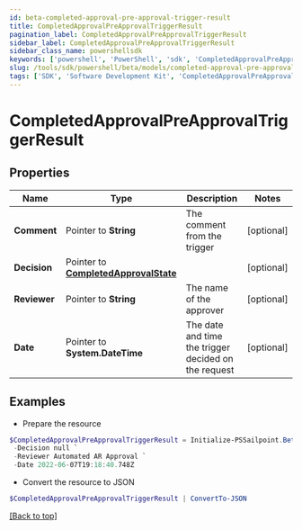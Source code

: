 ```yaml
---
id: beta-completed-approval-pre-approval-trigger-result
title: CompletedApprovalPreApprovalTriggerResult
pagination_label: CompletedApprovalPreApprovalTriggerResult
sidebar_label: CompletedApprovalPreApprovalTriggerResult
sidebar_class_name: powershellsdk
keywords: ['powershell', 'PowerShell', 'sdk', 'CompletedApprovalPreApprovalTriggerResult'] 
slug: /tools/sdk/powershell/beta/models/completed-approval-pre-approval-trigger-result
tags: ['SDK', 'Software Development Kit', 'CompletedApprovalPreApprovalTriggerResult']
---
```



# CompletedApprovalPreApprovalTriggerResult

## Properties

Name | Type | Description | Notes
------------ | ------------- | ------------- | -------------
**Comment** |  Pointer to **String** | The comment from the trigger | [optional] 
**Decision** |  Pointer to [**CompletedApprovalState**](completed-approval-state) |  | [optional] 
**Reviewer** |  Pointer to **String** | The name of the approver | [optional] 
**Date** |  Pointer to **System.DateTime** | The date and time the trigger decided on the request | [optional] 

## Examples

- Prepare the resource
```powershell
$CompletedApprovalPreApprovalTriggerResult = Initialize-PSSailpoint.BetaCompletedApprovalPreApprovalTriggerResult  -Comment This request was autoapproved by our automated ETS subscriber `
 -Decision null `
 -Reviewer Automated AR Approval `
 -Date 2022-06-07T19:18:40.748Z
```

- Convert the resource to JSON
```powershell
$CompletedApprovalPreApprovalTriggerResult | ConvertTo-JSON
```


[[Back to top]](#) 

